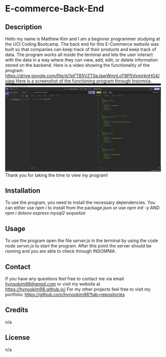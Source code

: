 # E-commerce-Back-End

## Description
Hello my name is Matthew Kim and I am a beginner programmer studying at the UCI Coding Bootcamp. The back end for this E-Commerce website was built so that companies can keep track of their products and keep track of data. The program works all inside the terminal and lets the user interact with the data in a way where they can view, add, edit, or delete information stored on the backend. 
Here is a video showing the functionality of the program:
https://drive.google.com/file/d/1pFTB5VZTSeJawWmnLoT8P5VsmjrknHG4/view 
Here is a screenshot of the functioning program through Insomnia.
![screenshot of program through Insomnia](/assets/screenshot.PNG "Screenshot of program through INSOMNIA")
Thank you for taking the time to view my program!

## Installation
To use the program, you need to install the necessary dependencies. You can either use *npm i* to install from the package.json or use 
*npm init -y* AND 
*npm i dotenv express mysql2 sequelize*

## Usage
To use the program open the file *server.js* in the terminal by using the code *node server.js* to start the program. After this point the server should be running and you are able to check through INSOMNIA. 

## Contact
If you have any questions feel free to contact me via email
*hynookim98@gmail.com*
or visit my website at
https://hynookim98.github.io/ 
For my other projects feel free to visit my portfolio: 
https://github.com/hynookim98?tab=repositories 

## Credits 
n/a

## License 
n/a